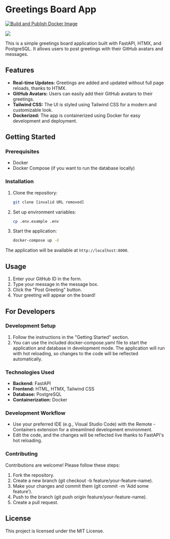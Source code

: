 # Greetings Board App

[![Build and Publish Docker Image](https://github.com/yogendra/greetings-app/actions/workflows/build-and-publish.yaml/badge.svg)](https://github.com/yogendra/greetings-app/actions/workflows/build-and-publish.yaml)

![](greerings-app.png)

This is a simple greetings board application built with FastAPI, HTMX, and PostgreSQL. It allows users to post greetings with their GitHub avatars and messages.

## Features

- **Real-time Updates:** Greetings are added and updated without full page reloads, thanks to HTMX.
- **GitHub Avatars:** Users can easily add their GitHub avatars to their greetings.
- **Tailwind CSS:** The UI is styled using Tailwind CSS for a modern and customizable look.
- **Dockerized:**  The app is containerized using Docker for easy development and deployment.

## Getting Started

### Prerequisites

- Docker
- Docker Compose (if you want to run the database locally)

### Installation

1. Clone the repository:

   ```bash
   git clone [invalid URL removed]
   ```

2. Set up environment variables:

    ```bash
    cp .env.example .env
    ```

3. Start the application:

    ```bash
    docker-compose up -d
    ```


The application will be available at `http://localhost:8000`.



## Usage
1. Enter your GitHub ID in the form.
2. Type your message in the message box.
3. Click the "Post Greeting" button.
4. Your greeting will appear on the board!


## For Developers

### Development Setup

1. Follow the instructions in the "Getting Started" section.
2. You can use the included docker-compose.yaml file to start the application and database in development mode.
The application will run with hot reloading, so changes to the code will be reflected automatically.

### Technologies Used
- **Backend:** FastAPI
- **Frontend:** HTML, HTMX, Tailwind CSS
- **Database:** PostgreSQL
- **Containerization:** Docker


### Development Workflow
* Use your preferred IDE (e.g., Visual Studio Code) with the Remote - Containers extension for a streamlined development environment.
* Edit the code, and the changes will be reflected live thanks to FastAPI's hot reloading.

### Contributing
Contributions are welcome! Please follow these steps:

1. Fork the repository.
2. Create a new branch (git checkout -b feature/your-feature-name).
3. Make your changes and commit them (git commit -m 'Add some feature').
4. Push to the branch (git push origin feature/your-feature-name).
5. Create a pull request.



## License
This project is licensed under the MIT License.
